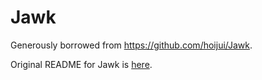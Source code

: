 # Jawk

Generously borrowed from https://github.com/hoijui/Jawk.

Original README for Jawk is [here](README.orig.md).
